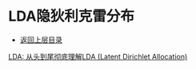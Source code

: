 # LDA隐狄利克雷分布

* [返回上层目录](../topic-model.md)



[LDA: 从头到尾彻底理解LDA (Latent Dirichlet Allocation)](https://blog.csdn.net/watkinsong/article/details/41923995)



